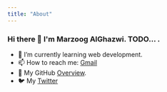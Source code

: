 ```yaml
---
title: "About"
---
```


### Hi there 👋 I'm Marzoog AlGhazwi. TODO... .

- 🌱 I’m currently learning web development.
- 📫 How to reach me: [Gmail](mailto:marzoog.m.alghazwi@gmail.com)
- 🐯 My GitHub [Overview](https://github.com/marzoogtech).
- 🐦 My [Twitter](https://twitter.com/marzoogtech)


